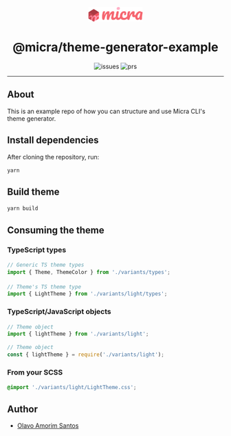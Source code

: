 <div align="center">
  <img src=".config/assets/logo.png?raw=true" width="25%">
</div>

<h1 align="center">@micra/theme-generator-example</h1>

<p align="center">
  <img alt="issues" src="https://img.shields.io/github/issues/micrajs/library-template.svg">
  <img alt="prs" src="https://img.shields.io/github/issues-pr/micrajs/library-template.svg">
</p>

<hr />

## About

This is an example repo of how you can structure and use Micra CLI's theme generator.

## Install dependencies

After cloning the repository, run:

```sh
yarn
```

## Build theme

```sh
yarn build
```

## Consuming the theme

### TypeScript types

```ts
// Generic TS theme types
import { Theme, ThemeColor } from './variants/types';

// Theme's TS theme type
import { LightTheme } from './variants/light/types';
```

### TypeScript/JavaScript objects

```ts
// Theme object
import { lightTheme } from './variants/light';
```

```js
// Theme object
const { lightTheme } = require('./variants/light');
```

### From your SCSS

```scss
@import './variants/light/LightTheme.css';
```

## Author

- [Olavo Amorim Santos](https://github.com/olavoasantos)
